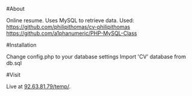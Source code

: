 #About

Online resume. Uses MySQL to retrieve data. 
Used:   https://github.com/philipithomas/cv-philipithomas
        https://github.com/a1phanumeric/PHP-MySQL-Class

#Installation

Change config.php to your database settings
Import 'CV' database from db.sql

#Visit

Live at [92.63.81.79/temp/](http://92.63.81.79/temp/).



 
